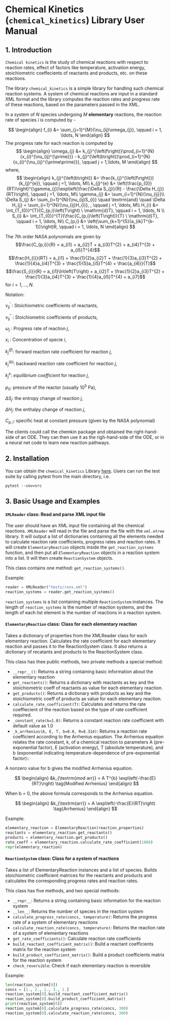 # Chemical Kinetics (`chemical_kinetics`) Library User Manual

## 1. Introduction

`Chemical kinetics` is the study of chemical reactions with respect to reaction rates, effect of factors like  temperature, activation energy, stoichiometric coeffecients of reactants and products, etc. on these reactions.

The library `chemical_kinetics` is a simple library for handling such chemical reaction systems. A system of chemical reactions are input in a standard XML format and the library computes the reaction rates and progress rate of these reactions, based on the parameters passed in the XML.

In a system of $N$ species undergoing $M$ **elementary** reactions, the reaction rate of species $i$ is computed by - 

$$
\begin{align}
  f_{i} &= \sum_{j=1}^{M}{\nu_{ij}\omega_{j}}, \qquad i = 1, \ldots, N
\end{align}
$$
The progress rate for each reaction is computed by 
$$
\begin{align}
  \omega_{j} &= k_{j}^{\left(f\right)}\prod_{i=1}^{N}{x_{i}^{\nu_{ij}^{\prime}}} - k_{j}^{\left(b\right)}\prod_{i=1}^{N}{x_{i}^{\nu_{ij}^{\prime\prime}}}, \qquad j = 1,\ldots, M
\end{align}
$$
where,
$$
\begin{align}
  k_{j}^{\left(b\right)} &= \frac{k_{j}^{\left(f\right)}}{k_{j}^{e}}, \qquad j =1, \ldots, M\\
  k_{j}^{e} &= \left(\frac{p_{0}}{RT}\right)^{\gamma_{j}}\exp\left(\frac{\Delta S_{j}}{R} - \frac{\Delta H_{j}}{RT}\right), \qquad j =1, \ldots, M\\
  \gamma_{j} &= \sum_{i=1}^{N}{\nu_{ij}}\\
  \Delta S_{j} &= \sum_{i=1}^{N}{\nu_{ij}S_{i}} \quad \textrm{and} \quad \Delta H_{j} = \sum_{i=1}^{N}{\nu_{ij}H_{i}}, , \qquad j =1, \ldots, M\\
  H_{i} &= \int_{T_{0}}^{T}{C_{p,i}\left(T\right) \ \mathrm{d}T}, \qquad i = 1, \ldots, N \\
  S_{i} &= \int_{T_{0}}^{T}{\frac{C_{p,i}\left(T\right)}{T} \ \mathrm{d}T}, \qquad i = 1, \ldots, N\\
  C_{p,i} &= \left(\sum_{k=1}^{5}{a_{ik}T^{k-1}}\right)R, \qquad i = 1, \ldots, N
\end{align}
$$

The $7$th order NASA polynomials are given by 
$$\frac{C_{p,i}}{R} = a_{i1} + a_{i2}T + a_{i3}T^{2} + a_{i4}T^{3} + a_{i5}T^{4}$$
$$\frac{H_{i}}{RT} = a_{i1} + \frac{1}{2}a_{i2}T + \frac{1}{3}a_{i3}T^{2} + \frac{1}{4}a_{i4}T^{3} + \frac{1}{5}a_{i5}T^{4} + \frac{a_{i6}}{T}$$
$$\frac{S_{i}}{R} = a_{i1}\ln\left(T\right) + a_{i2}T + \frac{1}{2}a_{i3}T^{2} + \frac{1}{3}a_{i4}T^{3} + \frac{1}{4}a_{i5}T^{4} + a_{i7}$$
for $i = 1,\dots, N$.

Notation:

$\nu_{ij}^{\prime}$ : Stoichiometric coefficients of reactants,

$\nu_{ij}^{\prime\prime}$ : Stoichiometric coefficients of products,

$\omega_{j}$ : Progress rate of reaction $j$,

$x_{i}$ : Concentration of specie $i$,

$k_{j}^{\left(f\right)}$: forward reaction rate coefficient for reaction $j$,

$k_{j}^{\left(b\right)}$: backward reaction rate coefficient for reaction $j$,

$k_{j}^{e}$: *equilibrium coefficient* for reaction $j$,

$p_{0}$: pressure of the reactor (usually $10^{5}$ Pa),

$\Delta S_{j}$: the entropy change of reaction $j$,

$\Delta H_{j}$: the enthalpy change of reaction $j$,

$C_{p,i}$: specific heat at constant pressure (given by the NASA polynomial)

The clients could call the chemkin package and obtained the right-hand-side of an ODE. They can then use it as the righ-hand-side of the ODE, or in a neural net code to learn new reaction pathways.
 

## 2. Installation
You can obtain the `chemical_kinetics` Library [here](https://github.com/cs207-2017-group13/cs207-FinalProject).
Users can run the test suite by calling pytest from the main directory, i.e. 

    pytest --cov=src



## 3. Basic Usage and Examples
#### `XMLReader` class: Read and parse XML input file

The user should have an XML input file containing all the chemical reactions. `XMLReader` will read in the file and parse the file with the `xml.etree` library. It will output a list of dictionaries containing all the elements needed to calculate reaction rate coefficients, progress rates and reaction rates. It will create `ElementaryReaction` objects inside the `get_reaction_systems` function, and then put all `ElementaryReaction` objects in a reaction system into a list. It will then create `ReactionSystem` objects.

This class contains one method: `get_reaction_systems()`.

Example:
```python
reader = XMLReader("tests/rxns.xml")
reaction_systems = reader.get_reaction_systems()
```
`reaction_systems` is a list containing multiple `ReactionSystem` instances. The length of `reaction_systems` is the number of reaction systems, and the length of each list element is the number of reactions in a reaction system.

#### `ElementaryReaction` class: Class for each elementary reaction
Takes a dictionary of properties from the XMLReader class for each elementary reaction. Calculates the rate coefficient for each elementary reaction and passes it to the ReactionSystem class. It also returns a dictionary of recatants and products to the ReactionSystem class.

This class has thee public methods, two private methods a special method:
 - `__repr__()`: Returns a string containing basic information about the elementary reaction
 - `get_reactants()`: Returns a dictionary with reactants as key and the stoichiometric coeff of reactants as value for each elementary reaction.
 - `get_products()`:  Returns a dictionary with products as key and the stoichiometric coeff of products as value for each elementary reaction.
 - `calculate_rate_coefficient(T)`: Calculates and returns the rate coeffiecient of the reaction based on the type of rate coefficient required.
 - `_constant_rate(k=1.0)`: Returns a constant reaction rate coefficient with default value as 1.0
 - `_k_arrhenius(A, E, T, b=0.0, R=8.314)`: Returns a reaction rate coefficient according to the Arrhenius equation. The Arrhenius equation relates the rate constant, k, of a chemical reaction to parameters A (pre-exponential factor), E (activation energy), T (absolute temperature), and b (exponential indicating temperature-dependence of pre-exponential factor)::
      
A nonzero value for b gives the modified Arrhenius equation.

$$
\begin{align}
  &k_{\textrm{mod arr}} = A T^{b} \exp\left(-\frac{E}{RT}\right) \tag{Modified Arrhenius}
\end{align}
$$ 

When b = 0, the above formula corresponds to the Arrhenius equation.

$$ 
\begin{align}
  &k_{\textrm{arr}}     = A \exp\left(-\frac{E}{RT}\right) \tag{Arrhenius}
\end{align}
$$
 

Example:

```python
elementary_reaction = ElementaryReaction(reaction_properties)
reactants = elementary_reaction.get_reactants()
products = elementary_reaction.get_products()
rate_coeff = elementary_reaction.calculate_rate_coefficient(1000)
repr(elementary_reaction)
 ```
 

 



#### `ReactionSystem` class: Class for a system of reactions

Takes a list of ElementaryReaction instances and a list of species. Builds stoichiometric coefficient matrices for the reactants and products and calculates the corresponding progress rates and reaction rates.

This class has five methods, and two special methods:
 - `__repr__`: Returns a string containing basic information for the reaction system
 - `__len__`: Returns the number of species in the reaction system
 - `calculate_progress_rate(concs, temperature)`: Returns the progress rate of a system of elementary reactions
 - `calculate_reaction_rate(concs, temperature)`: Returns the reaction rate of a system of elementary reactions
 - `get_rate_coefficients()`: Calculate reaction rate coefficients
 - `build_reactant_coefficient_matrix()`: Build a reactant coefficients matrix for the reaction system
 - `build_product_coefficient_matrix()`: Build a product coefficients matrix for the reaction system
 - `check_reversible`: Check if each elementary reaction is reversible

Example:
```python
len(reaction_system[0])
concs = [1., 2., 1., 3., 1.]
reaction_system[0].build_reactant_coefficient_matrix()
reaction_system[0].build_product_coefficient_matrix()
print(reaction_system[0])
reaction_system[0].calculate_progress_rate(concs, 300)
reaction_system[0].calculate_reaction_rate(concs, 300)
```
